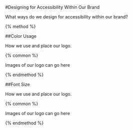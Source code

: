 #Designing for Accessibility Within Our Brand

What ways do we design for accessibility within our brand?

{% method %}

##Color Usage

How we use and place our logo.

{% common %}

Images of our logo can go here

{% endmethod %}

##Font Size

How we use and place our logo.

{% common %}

Images of our logo can go here

{% endmethod %}